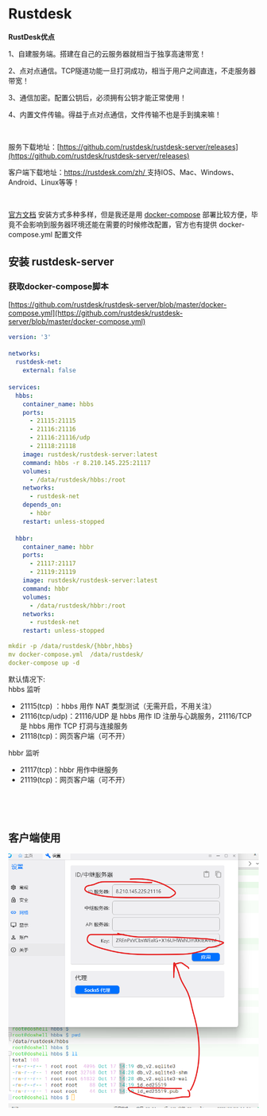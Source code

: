 # Rustdesk

**RustDesk优点**

1、自建服务端。搭建在自己的云服务器就相当于独享高速带宽！

2、点对点通信。TCP隧道功能一旦打洞成功，相当于用户之间直连，不走服务器带宽！

3、通信加密。配置公钥后，必须拥有公钥才能正常使用！

4、内置文件传输。得益于点对点通信，文件传输不也是手到擒来嘛！

‍

服务下载地址：[https://github.com/rustdesk/rustdesk-server/releases](https://github.com/rustdesk/rustdesk-server/releases)

客户端下载地址：[https://rustdesk.com/zh/ ](https://rustdesk.com/zh/)支持IOS、Mac、Windows、Android、Linux等等！

‍

[官方文档](https://www.chengzz.com/?golink=aHR0cHM6Ly9ydXN0ZGVzay5jb20vZG9jcy96aC1jbi9zZWxmLWhvc3Qv) 安装方式多种多样，但是我还是用 [docker-compose](https://www.chengzz.com/tag/docker-compose) 部署比较方便，毕竟不会影响到服务器环境还能在需要的时候修改配置，官方也有提供 docker-compose.yml 配置文件

## 安装 rustdesk-server

### 获取docker-compose脚本

[https://github.com/rustdesk/rustdesk-server/blob/master/docker-compose.yml](https://github.com/rustdesk/rustdesk-server/blob/master/docker-compose.yml)

```yaml
version: '3'

networks:
  rustdesk-net:
    external: false

services:
  hbbs:
    container_name: hbbs
    ports:
      - 21115:21115
      - 21116:21116
      - 21116:21116/udp
      - 21118:21118
    image: rustdesk/rustdesk-server:latest
    command: hbbs -r 8.210.145.225:21117
    volumes:
      - /data/rustdesk/hbbs:/root
    networks:
      - rustdesk-net
    depends_on:
      - hbbr
    restart: unless-stopped

  hbbr:
    container_name: hbbr
    ports:
      - 21117:21117
      - 21119:21119
    image: rustdesk/rustdesk-server:latest
    command: hbbr
    volumes:
      - /data/rustdesk/hbbr:/root
    networks:
      - rustdesk-net
    restart: unless-stopped
```

```yaml
mkdir -p /data/rustdesk/{hbbr,hbbs}
mv docker-compose.yml  /data/rustdesk/
docker-compose up -d
```

默认情况下:  
hbbs 监听

* 21115(tcp)  ：hbbs 用作  NAT 类型测试（无需开启，不用关注）
* 21116(tcp/udp)：21116/UDP 是 hbbs 用作 ID 注册与心跳服务，21116/TCP 是 hbbs 用作 TCP  打洞与连接服务
* 21118(tcp)：网页客户端（可不开）

hbbr 监听 

* 21117(tcp)：hbbr 用作中继服务
* 21119(tcp)：网页客户端（可不开）

‍

‍

## 客户端使用

​![image](assets/image-20231017143514-16qs7my.png)​
